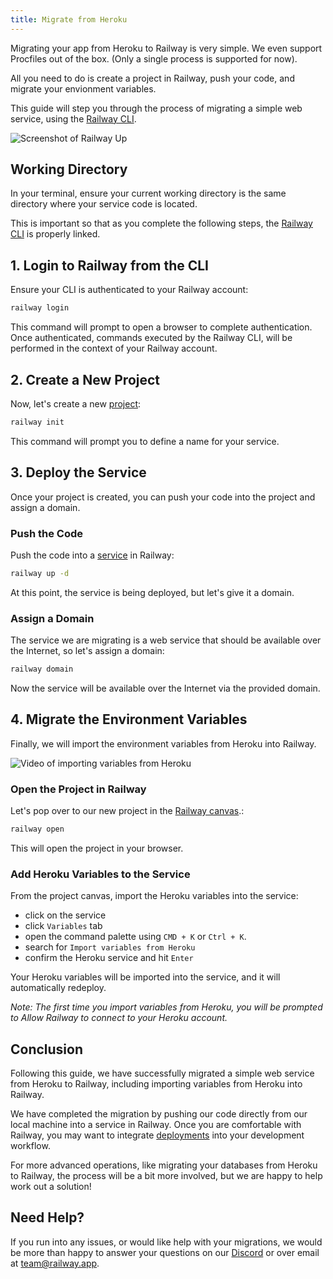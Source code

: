 ```yaml
---
title: Migrate from Heroku
---
```


Migrating your app from Heroku to Railway is very simple.  We even support Procfiles out of the box. (Only a single process is supported for now).

All you need to do is create a project in Railway, push your code, and migrate your envionment variables.

This guide will step you through the process of migrating a simple web service, using the [Railway CLI](/reference/cli-api).

<Image src="https://res.cloudinary.com/railway/image/upload/v1695765903/docs/heroku-migration/intro1_uauodg.gif"
alt="Screenshot of Railway Up"
layout="intrinsic"
width={700} height={464} quality={80} />

## Working Directory

In your terminal, ensure your current working directory is the same directory where your service code is located.

This is important so that as you complete the following steps, the [Railway CLI](/reference/cli-api) is properly linked.

## 1. Login to Railway from the CLI

Ensure your CLI is authenticated to your Railway account:
```bash
railway login
```

This command will prompt to open a browser to complete authentication.  Once authenticated, commands executed by the Railway CLI, will be performed in the context of your Railway account.

## 2. Create a New Project

Now, let's create a new [project](/reference/projects):
```bash
railway init
```

This command will prompt you to define a name for your service.


## 3. Deploy the Service

Once your project is created, you can push your code into the project and assign a domain.

### Push the Code

Push the code into a [service](/reference/services) in Railway:
```bash
railway up -d
```

At this point, the service is being deployed, but let's give it a domain.

### Assign a Domain

The service we are migrating is a web service that should be available over the Internet, so let's assign a domain:
```bash
railway domain
```

Now the service will be available over the Internet via the provided domain.

## 4. Migrate the Environment Variables

Finally, we will import the environment variables from Heroku into Railway.

<Image src="https://res.cloudinary.com/railway/image/upload/v1695765481/docs/heroku-migration/variables_hagopv.gif"
alt="Video of importing variables from Heroku"
layout="intrinsic"
width={600} height={364} quality={80} />

### Open the Project in Railway

Let's pop over to our new project in the [Railway canvas](/reference/projects#project-canvas).:
```bash
railway open
```

This will open the project in your browser.

### Add Heroku Variables to the Service

From the project canvas, import the Heroku variables into the service:
- click on the service
- click `Variables` tab
- open the command palette using `CMD + K` or `Ctrl + K`.
- search for `Import variables from Heroku`
- confirm the Heroku service and hit `Enter`

Your Heroku variables will be imported into the service, and it will automatically redeploy.

_Note: The first time you import variables from Heroku, you will be prompted to Allow Railway to connect to your Heroku account._

## Conclusion

Following this guide, we have successfully migrated a simple web service from Heroku to Railway, including importing variables from Heroku into Railway.

We have completed the migration by pushing our code directly from our local machine into a service in Railway.  Once you are comfortable with Railway, you may want to integrate [deployments](/reference/deployments) into your development workflow.

For more advanced operations, like migrating your databases from Heroku to Railway, the process will be a bit more involved, but we are happy to help work out a solution!

## Need Help?

If you run into any issues, or would like help with your migrations, we would be more than happy to answer your questions on our <a href="https://discord.gg/railway" target="_blank">Discord</a> or over email at [team@railway.app](mailto:team@railway.app).